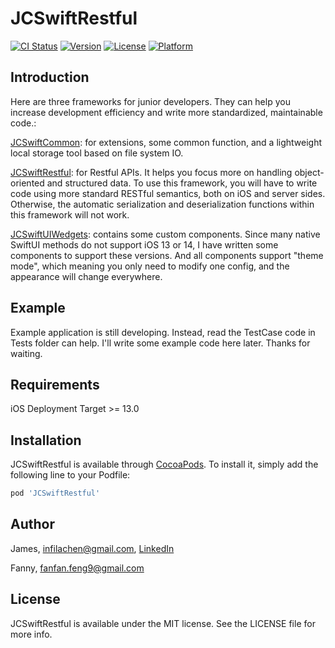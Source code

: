 # JCSwiftRestful

[![CI Status](https://img.shields.io/travis/James/JCSwiftRestful.svg?style=flat)](https://travis-ci.org/James/JCSwiftRestful)
[![Version](https://img.shields.io/cocoapods/v/JCSwiftRestful.svg?style=flat)](https://cocoapods.org/pods/JCSwiftRestful)
[![License](https://img.shields.io/cocoapods/l/JCSwiftRestful.svg?style=flat)](https://cocoapods.org/pods/JCSwiftRestful)
[![Platform](https://img.shields.io/cocoapods/p/JCSwiftRestful.svg?style=flat)](https://cocoapods.org/pods/JCSwiftRestful)

## Introduction

Here are three frameworks for junior developers. They can help you increase development efficiency and write more standardized, maintainable code.:

[JCSwiftCommon](https://github.com/infila/JCSwiftCommon): for extensions, some common function, and a lightweight local storage tool based on file system IO.

[JCSwiftRestful](https://github.com/infila/JCSwiftRestful): for Restful APIs. It helps you focus more on handling object-oriented and structured data. To use this framework, you will have to write code using more standard RESTful semantics, both on iOS and server sides. Otherwise, the automatic serialization and deserialization functions within this framework will not work.

[JCSwiftUIWedgets](https://github.com/infila/JCSwiftRestful): contains some custom components. Since many native SwiftUI methods do not support iOS 13 or 14, I have written some components to support these versions. And all components support "theme mode", which meaning you only need to modify one config, and the appearance will change everywhere.

## Example

<!--To run the example project, clone the repo, and run `pod install` from the Example directory first.-->
Example application is still developing. Instead, read the TestCase code in Tests folder can help.
I'll write some example code here later. Thanks for waiting.

## Requirements

iOS Deployment Target >= 13.0 

## Installation

JCSwiftRestful is available through [CocoaPods](https://cocoapods.org). To install
it, simply add the following line to your Podfile:

```ruby
pod 'JCSwiftRestful'
```

## Author

James, infilachen@gmail.com, [LinkedIn](https://www.linkedin.com/in/jameschen5428)

Fanny, fanfan.feng9@gmail.com

## License

JCSwiftRestful is available under the MIT license. See the LICENSE file for more info.
